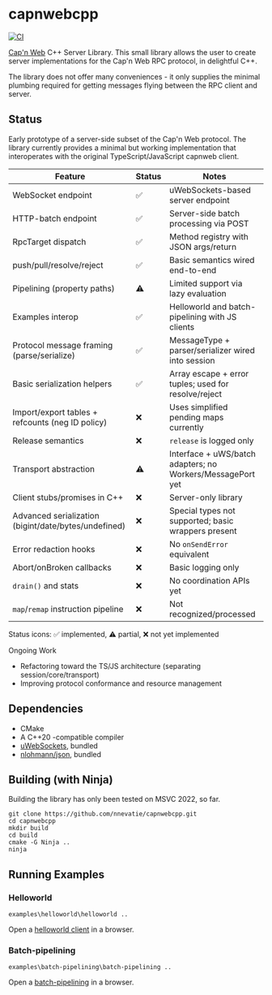 # capnwebcpp
[![CI](https://github.com/nnevatie/capnwebcpp/actions/workflows/ci.yml/badge.svg?branch=main)](https://github.com/nnevatie/capnwebcpp/actions/workflows/ci.yml)

[Cap'n Web](https://github.com/cloudflare/capnweb) C++ Server Library. This small library allows the user to create server implementations for the Cap'n Web RPC protocol, in delightful C++.

The library does not offer many conveniences - it only supplies the minimal plumbing required for getting messages flying between the RPC client and server.

## Status

Early prototype of a server-side subset of the Cap'n Web protocol. The library currently provides a minimal but working implementation that interoperates with the original TypeScript/JavaScript capnweb client.

| Feature | Status | Notes |
| --- | --- | --- |
| WebSocket endpoint | ✅ | uWebSockets-based server endpoint |
| HTTP-batch endpoint | ✅ | Server-side batch processing via POST |
| RpcTarget dispatch | ✅ | Method registry with JSON args/return |
| push/pull/resolve/reject | ✅ | Basic semantics wired end-to-end |
| Pipelining (property paths) | ⚠️ | Limited support via lazy evaluation |
| Examples interop | ✅ | Helloworld and batch-pipelining with JS clients |
| Protocol message framing (parse/serialize) | ✅ | MessageType + parser/serializer wired into session |
| Basic serialization helpers | ✅ | Array escape + error tuples; used for resolve/reject |
| Import/export tables + refcounts (neg ID policy) | ❌ | Uses simplified pending maps currently |
| Release semantics | ❌ | `release` is logged only |
| Transport abstraction | ⚠️ | Interface + uWS/batch adapters; no Workers/MessagePort yet |
| Client stubs/promises in C++ | ❌ | Server-only library |
| Advanced serialization (bigint/date/bytes/undefined) | ❌ | Special types not supported; basic wrappers present |
| Error redaction hooks | ❌ | No `onSendError` equivalent |
| Abort/onBroken callbacks | ❌ | Basic logging only |
| `drain()` and stats | ❌ | No coordination APIs yet |
| `map`/`remap` instruction pipeline | ❌ | Not recognized/processed |

Status icons: ✅ implemented, ⚠️ partial, ❌ not yet implemented

Ongoing Work
- Refactoring toward the TS/JS architecture (separating session/core/transport)
- Improving protocol conformance and resource management

## Dependencies

* CMake
* A C++20 -compatible compiler
* [uWebSockets](https://github.com/uNetworking/uWebSockets), bundled
* [nlohmann/json](https://github.com/nlohmann/json), bundled

## Building (with Ninja)

Building the library has only been tested on MSVC 2022, so far.

```
git clone https://github.com/nnevatie/capnwebcpp.git
cd capnwebcpp
mkdir build
cd build
cmake -G Ninja ..
ninja
```

## Running Examples

### Helloworld
```
examples\helloworld\helloworld ..
```
Open a [helloworld client](http://localhost:8000/static/examples/helloworld/index.html) in a browser.

### Batch-pipelining
```
examples\batch-pipelining\batch-pipelining ..
```
Open a [batch-pipelining](http://localhost:8000/static/examples/batch-pipelining/index.html) in a browser.

